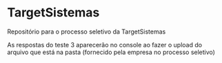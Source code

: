 # TargetSistemas
Repositório para o processo seletivo da TargetSistemas

As respostas do teste 3 aparecerão no console ao fazer o upload do arquivo que está na pasta (fornecido pela empresa no processo seletivo)

